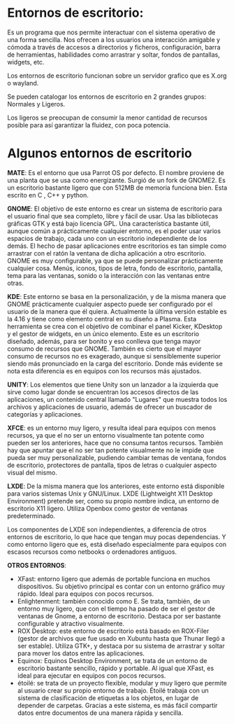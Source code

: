 # Entornos de escritorio:

Es un programa que nos permite interactuar con el sistema operativo de una forma sencilla.
Nos ofrecen a los usuarios una interacción amigable y cómoda a través de accesos a directorios y ficheros, configuración, barra de herramientas, habilidades como arrastrar y soltar, fondos de pantallas, widgets, etc. 

Los entornos de escritorio funcionan sobre un servidor grafico que es X.org o wayland.

Se pueden catalogar los entornos de escritorio en 2 grandes grupos: Normales y Ligeros. 

Los ligeros se preocupan de consumir la menor cantidad de recursos posible para así garantizar la fluidez, con poca potencia.

# Algunos entornos de escritorio

**MATE**: 
Es el entorno que usa Parrot OS por defecto. El nombre proviene de una planta que se usa como energizante. Surgió de un fork de GNOME2. Es un escritorio bastante ligero que con 512MB de memoria funciona bien. Esta escrito en C , C++ y python.

**GNOME**:
El objetivo de este entorno es crear un sistema de escritorio para el usuario final
que sea completo, libre y fácil de usar. Usa las bibliotecas gráficas GTK y está
bajo licencia GPL. Una característica bastante útil, aunque común a prácticamente
cualquier entorno, es el poder usar varios espacios de trabajo, cada uno con un
escritorio independiente de los demás. El hecho de pasar aplicaciones entre
escritorios es tan simple como arrastrar con el ratón la ventana de dicha aplicación a otro escritorio.
GNOME es muy configurable, ya que se puede personalizar prácticamente cualquier cosa. Menús,
iconos, tipos de letra, fondo de escritorio, pantalla, tema para las ventanas, sonido
o la interacción con las ventanas entre otras.

**KDE**:
Este entorno se basa en la personalización, y de la misma manera
que GNOME prácticamente cualquier aspecto puede ser configurado
por el usuario de la manera que él quiera. Actualmente la última
versión estable es la 4.16 y tiene como elemento central en su
diseño a Plasma. Esta herramienta se crea con el objetivo de 
combinar el panel Kicker, KDesktop y el gestor de widgets,
en un único elemento.
Este es un escritorio diseñado, además, para ser bonito y eso conlleva
que tenga mayor consumo de recursos que GNOME. También es cierto
que el mayor consumo de recursos no es exagerado, aunque si
sensiblemente superior siendo más pronunciado en la carga del
escritorio. Donde más evidente se nota esta diferencia es en
equipos con los recursos más ajustados.

**UNITY**:
Los elementos que tiene Unity son un lanzador a la izquierda que sirve como lugar donde se encuentran los accesos directos de las aplicaciones, un contenido central llamado "Lugares" que muestra todos los archivos y aplicaciones de usuario, además de ofrecer un buscador de categorías y aplicaciones.


**XFCE**: es un entorno muy ligero, y resulta ideal para equipos con menos recursos, ya que el no ser un entorno visualmente tan potente como pueden ser los anteriores, hace que no consuma tantos recursos. También hay que apuntar que el no ser tan potente visualmente no le impide que pueda ser muy personalizable, pudiendo cambiar temas de ventana, fondos de escritorio, protectores de pantalla, tipos de letras o cualquier aspecto visual del mismo.

**LXDE**:
De la misma manera que los anteriores, este entorno está disponible para varios sistemas Unix y GNU/Linux. LXDE (Lightweight X11 Desktop Environment) pretende ser, como su propio nombre indica, un entorno de escritorio X11 ligero. Utiliza Openbox como gestor de ventanas predeterminado.

Los componentes de LXDE son independientes, a diferencia de otros entornos de escritorio, lo que hace que tengan muy pocas dependencias. Y como entorno ligero que es, está diseñado especialmente para equipos con escasos recursos como netbooks o ordenadores antiguos.

**OTROS ENTORNOS**:
- XFast: entorno ligero que además de portable funciona en muchos dispositivos. Su objetivo principal es contar con un entorno gráfico muy rápido. Ideal para equipos con pocos recursos.
- Enlightenment:  también conocido como E. Se trata, también, de un entorno muy ligero, que con el tiempo ha pasado de ser el gestor de ventanas de Gnome, a entorno de escritorio. Destaca por ser bastante configurable y atractivo visualmente.
- ROX Desktop: este entorno de escritorio está basado en ROX-Filer (gestor de archivos que fue usado en Xubuntu hasta que Thunar llegó a ser estable). Utiliza GTK+, y destaca por su sistema de arrastrar y soltar para mover los datos entre las aplicaciones.
- Equinox: Equinos Desktop Environment, se trata de un entorno de escritorio bastante sencillo, rápido y portable. Al igual que XFast, es ideal para ejecutar en equipos con pocos recursos.
- étoilé: se trata de un proyecto flexible, modular y muy ligero que permite al usuario crear su propio entorno de trabajo. Étoilé trabaja con un sistema de clasificación de etiquetas a los objetos, en lugar de depender de carpetas. Gracias a este sistema, es más fácil compartir datos entre documentos de una manera rápida y sencilla.
